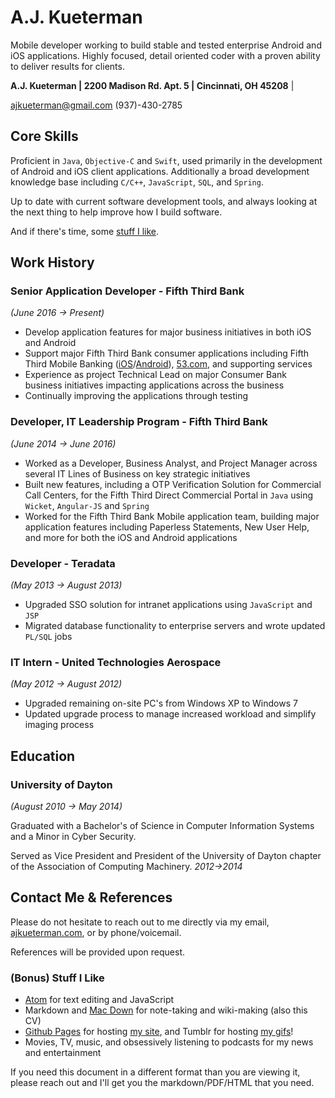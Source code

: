 # A.J. Kueterman
Mobile developer working to build stable and tested enterprise Android and iOS applications.  Highly focused, detail oriented coder with a proven ability to deliver results for clients.

**A.J. Kueterman | 
2200 Madison Rd. Apt. 5 | 
Cincinnati, OH 45208** | 

[ajkueterman@gmail.com](mailto:ajkueterman@gmail.com)
(937)-430-2785

## Core Skills
Proficient in `Java`, `Objective-C` and `Swift`, used primarily in the development of Android and iOS client applications.  Additionally a broad development knowledge base including `C/C++`, `JavaScript`, `SQL`, and `Spring`.

Up to date with current software development tools, and always looking at the next thing to help improve how I build software.

And if there's time, some [stuff I like](#stuff-i-like).

## Work History

### Senior Application Developer - Fifth Third Bank
*(June 2016 →	 Present)*

* Develop application features for major business initiatives in both iOS and Android
* Support major Fifth Third Bank consumer applications including Fifth Third Mobile Banking ([iOS](https://itunes.apple.com/us/app/fifth-third-mobile-banking/id468738585?mt=8)/[Android](https://play.google.com/store/apps/details?id=com.clairmail.fth)), [53.com](https://www.53.com/), and supporting services
* Experience as project Technical Lead on major Consumer Bank business initiatives impacting applications across the business
* Continually improving the applications through testing

### Developer, IT Leadership Program - Fifth Third Bank
*(June 2014 → June 2016)*

* Worked as a Developer, Business Analyst, and Project Manager across several IT Lines of Business on key strategic initiatives
* Built new features, including a OTP Verification Solution for Commercial Call Centers, for the Fifth Third Direct Commercial Portal in `Java` using `Wicket`, `Angular-JS` and `Spring`
* Worked for the Fifth Third Bank Mobile application team, building major application features including Paperless Statements, New User Help, and more for both the iOS and Android applications

### Developer - Teradata
*(May 2013 → August 2013)*

* Upgraded SSO solution for intranet applications using `JavaScript` and `JSP`
* Migrated database functionality to enterprise servers and wrote updated `PL/SQL` jobs

### IT Intern - United Technologies Aerospace
*(May 2012 → August 2012)*

* Upgraded remaining on-site PC's from Windows XP to Windows 7
* Updated upgrade process to manage increased workload and simplify imaging process


## Education

### University of Dayton
*(August 2010 → May 2014)*

Graduated with a Bachelor's of Science in Computer Information Systems and a Minor in Cyber Security.

Served as Vice President and President of the University of Dayton chapter of the Association of Computing Machinery. *2012→2014*

## Contact Me & References
Please do not hesitate to reach out to me directly via my email, [ajkueterman.com](http://ajkueterman.com), or by phone/voicemail.

References will be provided upon request.

### <a name="stuff-i-like"></a>(Bonus) Stuff I Like

* [Atom](https://atom.io/) for text editing and JavaScript
* Markdown and [Mac Down](https://macdown.uranusjr.com/) for note-taking and wiki-making (also this CV)
* [Github Pages](https://pages.github.com/) for hosting [my site](http://ajkueterman.com), and Tumblr for hosting [my gifs](http://starwarsgifs.com)!
* Movies, TV, music, and obsessively listening to podcasts for my news and entertainment

If you need this document in a different format than you are viewing it, please reach out and I'll get you the markdown/PDF/HTML that you need.
